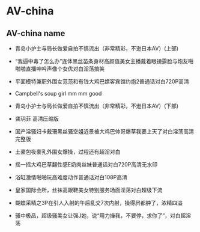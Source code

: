 ﻿# AV-china

## AV-china name

- 青岛小护士与局长做爱自拍不慎流出（非常精彩，不逊日本AV）(上部)

- “我逼中毒了怎么办”连体黑丝苗条身材高颜值美女主播戴着眼镜露脸与炮友啪啪啪直播呻吟声像个女优对白淫荡搞笑

- 平面模特兼职外围女范范和有钱大鸡巴嫖客宾馆约炮2普通话对白720P高清

- Campbell's soup girl mm mm good

- 青岛小护士与局长做爱自拍不慎流出（非常精彩，不逊日本AV）(下部)

- 龚玥菲  高清压缩版

- 国产淫骚妇卡戴珊黑丝骚空姐近景被大鸡巴帅哥爆草我要上天了对白淫荡高清完整版

- 土豪包夜豪乳外围女爆操，过程还有超淫对白

- 摇一摇大鸡巴草翻性感E奶肉丝妹普通话对白720P高清无水印

- 浴缸激情啪啪玩高难度动作普通话对白108P高清

- 皇家国际会所，丝袜高跟鞋美女特别服务场面淫荡对白超级下流

- 蝴蝶采精之3P在引人入射的午后乱交7次内射，操得屄都肿了，浓精四溢

- 骚中极品，超级骚美女让强J她，说“用力操我，不要停，求你了”，对白超淫荡